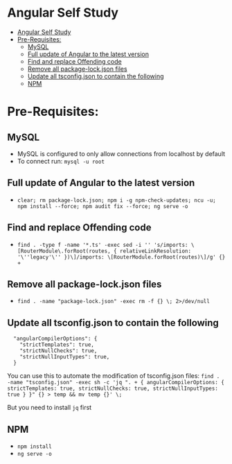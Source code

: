 # Angular Self Study
- [Angular Self Study](#angular-self-study)
- [Pre-Requisites:](#pre-requisites)
  - [MySQL](#mysql)
  - [Full update of Angular to the latest version](#full-update-of-angular-to-the-latest-version)
  - [Find and replace Offending code](#find-and-replace-offending-code)
  - [Remove all package-lock.json files](#remove-all-package-lockjson-files)
  - [Update all tsconfig.json to contain the following](#update-all-tsconfigjson-to-contain-the-following)
  - [NPM](#npm)


# Pre-Requisites:

## MySQL
- MySQL is configured to only allow connections from localhost by default
- To connect run:
    `mysql -u root`

## Full update of Angular to the latest version
- `clear; rm package-lock.json; npm i -g npm-check-updates; ncu -u; npm install --force; npm audit fix --force; ng serve -o`

## Find and replace Offending code
- `find . -type f -name '*.ts' -exec sed -i '' 's/imports: \[RouterModule\.forRoot(routes, { relativeLinkResolution: '\''legacy'\'' })\]/imports: \[RouterModule.forRoot(routes)\]/g' {} +`

## Remove all package-lock.json files
- `find . -name "package-lock.json" -exec rm -f {} \; 2>/dev/null`

## Update all tsconfig.json to contain the following
```
  "angularCompilerOptions": {
    "strictTemplates": true,
    "strictNullChecks": true,
    "strictNullInputTypes": true,
  }
```

You can use this to automate the modification of tsconfig.json files:
`find . -name "tsconfig.json" -exec sh -c 'jq ". + { angularCompilerOptions: { strictTemplates: true, strictNullChecks: true, strictNullInputTypes: true } }" {} > temp && mv temp {}' \;`

But you need to install `jq` first

## NPM
- `npm install`
- `ng serve -o`
